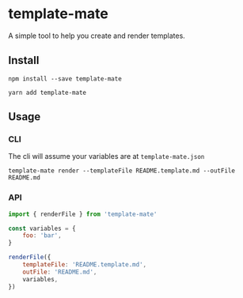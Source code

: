 # template-mate

A simple tool to help you create and render templates.

## Install

```shell
npm install --save template-mate
```

```
yarn add template-mate
```

## Usage

### CLI

The cli will assume your variables are at `template-mate.json`

```shell
template-mate render --templateFile README.template.md --outFile README.md
```

### API

```js
import { renderFile } from 'template-mate'

const variables = {
	foo: 'bar',
}

renderFile({
	templateFile: 'README.template.md',
	outFile: 'README.md',
	variables,
})
```
